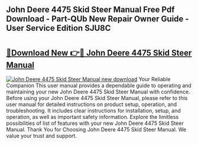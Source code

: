 ## John Deere 4475 Skid Steer Manual Free Pdf Download - Part-QUb New Repair Owner Guide - User Service Edition SJU8C

# <h2><a href="http://bc89108.oget.top/?id=John+Deere+4475+Skid+Steer+Manual">🔗Download New 👉🔴 John Deere 4475 Skid Steer Manual</a></h2>

[![John Deere 4475 Skid Steer Manual new download](https://i.imgur.com/5g1atiW.png)](http://bc89108.oget.top/?id=John+Deere+4475+Skid+Steer+Manual)
Your Reliable Companion This user manual provides a dependable guide to operating and maintaining your new John Deere 4475 Skid Steer Manual with confidence. Before using your John Deere 4475 Skid Steer Manual, please refer to this user manual for detailed instructions on product setup, operation, and troubleshooting. It includes clear instructions for installation, setup, and operation, as well as important safety information. Explore the limitless possibilities of list of features with your new John Deere 4475 Skid Steer Manual. Thank You for Choosing John Deere 4475 Skid Steer Manual. We value your trust and support.
